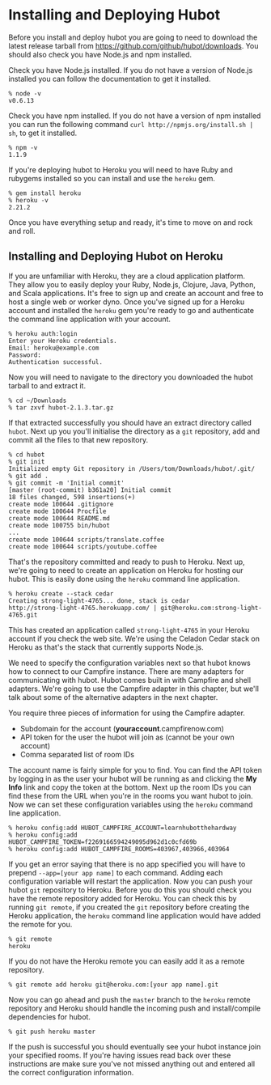 # Installing and Deploying Hubot

Before you install and deploy hubot you are going to need to download the
latest release tarball from https://github.com/github/hubot/downloads. You
should also check you have Node.js and npm installed.

Check you have Node.js installed. If you do not have a version of Node.js
installed you can follow the documentation to get it installed.

    % node -v
    v0.6.13

Check you have npm installed. If you do not have a version of npm installed you
can run the following command `curl http://npmjs.org/install.sh | sh`, to get
it installed.

    % npm -v
    1.1.9

If you're deploying hubot to Heroku you will need to have Ruby and rubygems
installed so you can install and use the `heroku` gem.

    % gem install heroku
    % heroku -v
    2.21.2

Once you have everything setup and ready, it's time to move on and rock and roll.

## Installing and Deploying Hubot on Heroku

If you are unfamiliar with Heroku, they are a cloud application platform. They
allow you to easily deploy your Ruby, Node.js, Clojure, Java, Python, and Scala
applications. It's free to sign up and create an account and free to host a
single web or worker dyno. Once you've signed up for a Heroku account and
installed the `heroku` gem you're ready to go and authenticate the command line
application with your account.

    % heroku auth:login
    Enter your Heroku credentials.
    Email: heroku@example.com
    Password:
    Authentication successful.

Now you will need to navigate to the directory you downloaded the hubot tarball
to and extract it.

    % cd ~/Downloads
    % tar zxvf hubot-2.1.3.tar.gz

If that extracted successfully you should have an extract directory called
`hubot`. Next up you you'll initialise the directory as a `git` repository, add
and commit all the files to that new repository.

    % cd hubot
    % git init
    Initialized empty Git repository in /Users/tom/Downloads/hubot/.git/
    % git add .
    % git commit -m 'Initial commit'
    [master (root-commit) b361a20] Initial commit
    18 files changed, 598 insertions(+)
    create mode 100644 .gitignore
    create mode 100644 Procfile
    create mode 100644 README.md
    create mode 100755 bin/hubot
    ...
    create mode 100644 scripts/translate.coffee
    create mode 100644 scripts/youtube.coffee

That's the repository committed and ready to push to Heroku. Next up, we're
going to need to create an application on Heroku for hosting our hubot. This is
easily done using the `heroku` command line application.

    % heroku create --stack cedar
    Creating strong-light-4765... done, stack is cedar
    http://strong-light-4765.herokuapp.com/ | git@heroku.com:strong-light-4765.git

This has created an application called `strong-light-4765` in your Heroku
account if you check the web site. We're using the Celadon Cedar stack on
Heroku as that's the stack that currently supports Node.js.

We need to specify the configuration variables next so that hubot knows how to
connect to our Campfire instance. There are many adapters for communicating
with hubot. Hubot comes built in with Campfire and shell adapters. We're going
to use the Campfire adapter in this chapter, but we'll talk about some of the
alternative adapters in the next chapter.

You require three pieces of information for using the Campfire adapter.

* Subdomain for the account (**youraccount**.campfirenow.com)
* API token for the user the hubot will join as (cannot be your own account)
* Comma separated list of room IDs

The account name is fairly simple for you to find. You can find the API token
by logging in as the user your hubot will be running as and clicking the **My
Info** link and copy the token at the bottom. Next up the room IDs you can find
these from the URL when you're in the rooms you want hubot to join. Now we can
set these configuration variables using the `heroku` command line application.

    % heroku config:add HUBOT_CAMPFIRE_ACCOUNT=learnhubotthehardway
    % heroku config:add HUBOT_CAMPFIRE_TOKEN=f2269166594249095d962d1c0cfd69b
    % heroku config:add HUBOT_CAMPFIRE_ROOMS=403967,403966,403964

If you get an error saying that there is no app specified you will have to
prepend `--app=[your app name]` to each command. Adding each configuration
variable will restart the application. Now you can push your hubot `git`
repository to Heroku. Before you do this you should check you have the remote
repository added for Heroku. You can check this by running `git remote`, if you
created the `git` repository before creating the Heroku application, the
`heroku` command line application would have added the remote for you.

    % git remote
    heroku

If you do not have the Heroku remote you can easily add it as a remote
repository.

    % git remote add heroku git@heroku.com:[your app name].git

Now you can go ahead and push the `master` branch to the `heroku` remote
repository and Heroku should handle the incoming push and install/compile
dependencies for hubot.

    % git push heroku master

If the push is successful you should eventually see your hubot instance join
your specified rooms. If you're having issues read back over these instructions
are make sure you've not missed anything out and entered all the correct
configuration information.

